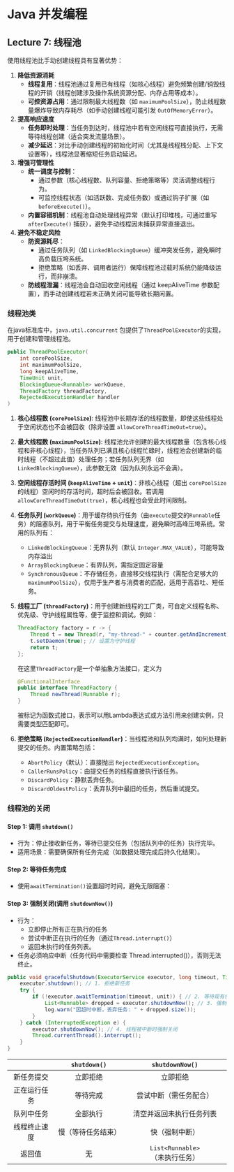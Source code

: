 # Java 并发编程

## Lecture 7: 线程池

使用线程池比手动创建线程具有显著优势：

1. **降低资源消耗**
   - **线程复用**：线程池通过复用已有线程（如核心线程）避免频繁创建/销毁线程的开销（线程创建涉及操作系统资源分配、内存占用等成本）。
   - **可控资源占用**：通过限制最大线程数（如 `maximumPoolSize`），防止线程数量爆炸导致内存耗尽（如手动创建线程可能引发 `OutOfMemoryError`）。
2. **提高响应速度**
   - **任务即时处理**：当任务到达时，线程池中若有空闲线程可直接执行，无需等待线程创建（适合突发流量场景）。
   - **减少延迟**：对比手动创建线程的初始化时间（尤其是线程栈分配、上下文设置等），线程池显著缩短任务启动延迟。
3. **增强可管理性**
   - **统一调度与控制**：
     - 通过参数（核心线程数、队列容量、拒绝策略等）灵活调整线程行为。
     - 可监控线程状态（如活跃数、完成任务数）或通过钩子扩展（如 `beforeExecute()`）。
   - **内置容错机制**：线程池自动处理线程异常（默认打印堆栈，可通过重写 `afterExecute()` 捕获），避免手动线程因未捕获异常直接退出。
4. **避免不稳定风险**
   - **防资源耗尽**：
     - 通过任务队列（如 `LinkedBlockingQueue`）缓冲突发任务，避免瞬时高负载压垮系统。
     - 拒绝策略（如丢弃、调用者运行）保障线程池过载时系统仍能降级运行，而非崩溃。
   - **防线程泄漏**：线程池会自动回收空闲线程（通过 keepAliveTime 参数配置），而手动创建线程若未正确关闭可能导致长期闲置。

### 线程池类

在java标准库中，`java.util.concurrent` 包提供了`ThreadPoolExecutor`的实现，用于创建和管理线程池。

```java
public ThreadPoolExecutor(
    int corePoolSize,
    int maximumPoolSize,
    long keepAliveTime,
    TimeUnit unit,
    BlockingQueue<Runnable> workQueue,
    ThreadFactory threadFactory,
    RejectedExecutionHandler handler
) 
```

1. **核心线程数 (`corePoolSize`)**: 线程池中长期存活的线程数量，即使这些线程处于空闲状态也不会被回收（除非设置 `allowCoreThreadTimeOut=true`）。
2. **最大线程数 (`maximumPoolSize`)**: 线程池允许创建的最大线程数量（包含核心线程和非核心线程），当任务队列已满且核心线程忙碌时，线程池会创建新的临时线程（不超过此值）处理任务；若任务队列无界（如 `LinkedBlockingQueue`），此参数无效（因为队列永远不会满）。
3. **空闲线程存活时间 (`keepAliveTime` + `unit`)**：非核心线程（超出 `corePoolSize` 的线程）空闲时的存活时间，超时后会被回收。若调用 `allowCoreThreadTimeOut(true)`，核心线程也会受此时间限制。
4. **任务队列 (`workQueue`)**：用于缓存待执行任务（由`execute`提交的`Runnable`任务）的阻塞队列，用于平衡任务提交与处理速度，避免瞬时高峰压垮系统。常用的队列有：
   - `LinkedBlockingQueue`：无界队列（默认 `Integer.MAX_VALUE`），可能导致内存溢出
   - `ArrayBlockingQueue`：有界队列，需指定固定容量
   - `SynchronousQueue`：不存储任务，直接移交线程执行（需配合足够大的 `maximumPoolSize`），仅用于生产者与消费者的匹配，适用于高吞吐、短任务。
5. **线程工厂 (`threadFactory`)**：用于创建新线程的工厂类，可自定义线程名称、优先级、守护线程属性等，便于监控和调试。例如：

    ```java
    ThreadFactory factory = r -> {
        Thread t = new Thread(r, "my-thread-" + counter.getAndIncrement());
        t.setDaemon(true); // 设置为守护线程
        return t;
    };
    ```

    在这里`ThreadFactory`是一个单抽象方法接口，定义为

    ```java
    @FunctionalInterface
    public interface ThreadFactory {
        Thread newThread(Runnable r);
    }
    ```

    被标记为函数式接口，表示可以用Lambda表达式或方法引用来创建实例，只需要类型匹配即可。
6. **拒绝策略 (`RejectedExecutionHandler`)**：当线程池和队列均满时，如何处理新提交的任务。内置策略包括：
    - `AbortPolicy`（默认）：直接抛出 `RejectedExecutionException`。
    - `CallerRunsPolicy`：由提交任务的线程直接执行该任务。
    - `DiscardPolicy`：静默丢弃任务。
    - `DiscardOldestPolicy`：丢弃队列中最旧的任务，然后重试提交。

### 线程池的关闭

#### Step 1: 调用 `shutdown()`

- 行为：停止接收新任务，等待已提交任务（包括队列中的任务）执行完毕。
- 适用场景：需要确保所有任务完成（如数据处理完成后持久化结果）。

#### Step 2: 等待任务完成

- 使用`awaitTermination()`设置超时时间，避免无限阻塞：

#### Step 3: 强制关闭(调用 `shutdownNow()`)

- 行为：
  - 立即停止所有正在执行的任务
  - 尝试中断正在执行的任务（通过`Thread.interrupt()`）
  - 返回未执行的任务列表。
- 任务必须响应中断（任务代码中需要检查 Thread.interrupted()），否则无法终止。

```java
public void gracefulShutdown(ExecutorService executor, long timeout, TimeUnit unit) {
    executor.shutdown(); // 1. 拒绝新任务
    try {
        if (!executor.awaitTermination(timeout, unit)) { // 2. 等待现有任务完成
            List<Runnable> dropped = executor.shutdownNow(); // 3. 强制终止
            log.warn("因超时中断，丢弃任务: " + dropped.size());
        }
    } catch (InterruptedException e) {
        executor.shutdownNow(); // 4. 线程被中断时强制关闭
        Thread.currentThread().interrupt();
    }
}
```

||`shutdown()`|`shutdownNow()`|
|:--:|:--:|:--:|
|新任务提交|立即拒绝|立即拒绝|
|正在运行任务|等待完成|尝试中断（需任务配合）|
|队列中任务|全部执行|清空并返回未执行任务列表|
|线程终止速度|慢（等待任务结束）|快（强制中断）|
|返回值|无|`List<Runnable>`（未执行任务）|
